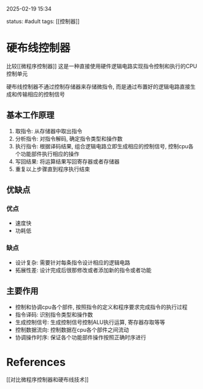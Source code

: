 2025-02-19    15:34

status: #adult 
tags: [[控制器]]

# 硬布线控制器

比较[[微程序控制器]]
这是一种直接使用硬件逻辑电路实现指令控制和执行的CPU控制单元

硬布线控制器不通过控制存储器来存储微指令, 而是通过布置好的逻辑电路直接生成和传输相应的控制信号

## 基本工作原理

1. 取指令: 从存储器中取出指令
2. 分析指令: 对指令解码, 确定指令类型和操作数
3. 执行指令: 根据译码结果, 组合逻辑电路立即生成相应的控制信号, 控制cpu各个功能部件执行相应的操作
4. 写回结果: 将运算结果写回寄存器或者存储器
5. 重复以上步骤直到程序执行结束

## 优缺点
### 优点
- 速度快
- 功耗低
### 缺点
- 设计复杂: 需要针对每条指令设计相应的逻辑电路
- 拓展性差: 设计完成后很那修改或者添加新的指令或者功能

## 主要作用
- 控制和协调cpu各个部件, 按照指令的定义和程序要求完成指令的执行过程
- 指令译码: 识别指令类型和操作数
- 生成控制信号: 生成控制信号控制ALU执行运算, 寄存器存取等等
- 控制数据流向: 控制数据在cpu各个部件之间流动
- 协调操作时序: 保证各个功能部件操作按照正确时序进行



# References

[[对比微程序控制器和硬布线技术]]